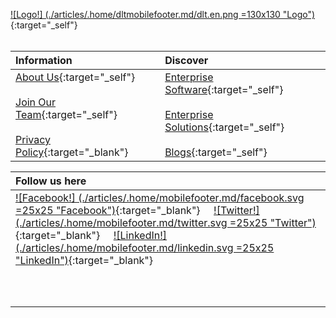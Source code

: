 [![Logo!] (./articles/.home/dltmobilefooter.md/dlt.en.png =130x130 "Logo")]({{#makeLink}}./index.html{{/makeLink}}){:target="_self"} <br> <br>

|Information |Discover |
|:----|:---|
| [About Us]({{#makeLink}}./article.html?article_path=./company/aboutus.md&menu_path=/{{/makeLink}}){:target="_self"}<br/><br />[Join Our Team]({{#makeLink}}./article.html?article_path=./company/joinourteam.md&menu_path=/{{/makeLink}}){:target="_self"} <br/><br />[Privacy Policy](./articles/.home/copyright.md/privacypolicy.en.pdf){:target="_blank"} |  [Enterprise Software]({{#makeLink}}./article.html?article_path=./software.md&menu_path=/{{/makeLink}}){:target="_self"}  <br/><br/>[Enterprise Solutions]({{#makeLink}}./article.html?article_path=./solutions/enterprise.md&menu_path=/{{/makeLink}}){:target="_self"}  <br/><br/>[Blogs]({{#makeLink}}./mainblog.html?blogs_path=blogpages/mainblog&menu_path=/{{/makeLink}}){:target="_self"} |

|Follow us here |
|:----|
|  [![Facebook!] (./articles/.home/mobilefooter.md/facebook.svg =25x25 "Facebook")](https://www.facebook.com/Tekmonks-1692794817691173){:target="_blank"}     [![Twitter!] (./articles/.home/mobilefooter.md/twitter.svg =25x25 "Twitter")](http://twitter.com/tekmonks){:target="_blank"}     [![LinkedIn!] (./articles/.home/mobilefooter.md/linkedin.svg =25x25 "LinkedIn")](https://www.linkedin.com/company/tekmonks){:target="_blank"} <br> <br><br> <br> |
